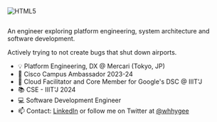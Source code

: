 <img align="left" alt="HTML5" src="https://img.shields.io/badge/YATHARTHA-GOENKA-red" />
<p>&nbsp;</p>

An engineer exploring platform engineering, system architecture and software development.

Actively trying to not create bugs that shut down airports.

- :bulb: Platform Engineering, DX @ Mercari (Tokyo, JP)
- 🏫 Cisco Campus Ambassador 2023-24
- 🌱 Cloud Facilitator and Core Member for Google's DSC @ IIIT'J
- :books: CSE - IIIT'J 2024
- :computer: Software Development Engineer
- 📫 Contact: [LinkedIn](https://www.linkedin.com/in/yathartha-goenka-4b62b1200/) or follow me on Twitter at [@whhygee](https://x.com/whhygee)
<p>&nbsp;</p>
